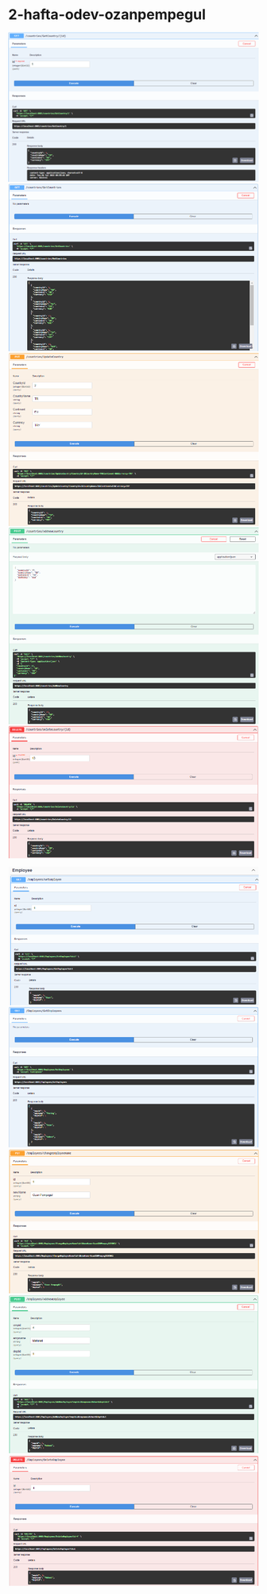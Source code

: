 # 2-hafta-odev-ozanpempegul

![](https://github.com/215-Protein-NET-Bootcamp/2-hafta-odev-ozanpempegul/blob/main/images/GetCountry.png)
![](https://github.com/215-Protein-NET-Bootcamp/2-hafta-odev-ozanpempegul/blob/main/images/GetCountries.png)
![](https://github.com/215-Protein-NET-Bootcamp/2-hafta-odev-ozanpempegul/blob/main/images/UpdateCountry.png)
![](https://github.com/215-Protein-NET-Bootcamp/2-hafta-odev-ozanpempegul/blob/main/images/AddNewCountry.png)
![](https://github.com/215-Protein-NET-Bootcamp/2-hafta-odev-ozanpempegul/blob/main/images/DeleteCountry.png)



![](https://github.com/215-Protein-NET-Bootcamp/2-hafta-odev-ozanpempegul/blob/main/images/GetEmployee.png)
![](https://github.com/215-Protein-NET-Bootcamp/2-hafta-odev-ozanpempegul/blob/main/images/GetEmployees.png)
![](https://github.com/215-Protein-NET-Bootcamp/2-hafta-odev-ozanpempegul/blob/main/images/UpdateEmployee.png)
![](https://github.com/215-Protein-NET-Bootcamp/2-hafta-odev-ozanpempegul/blob/main/images/AddNewEmployee.png)
![](https://github.com/215-Protein-NET-Bootcamp/2-hafta-odev-ozanpempegul/blob/main/images/DeleteEmployee.png)
